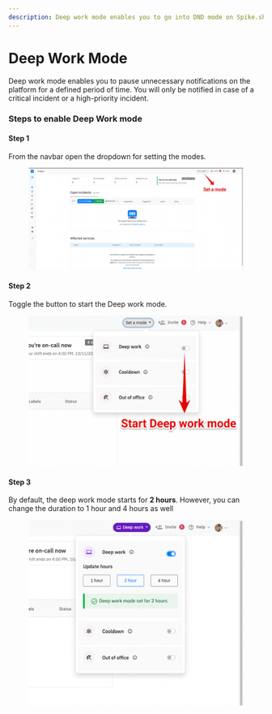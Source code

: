 ```yaml
---
description: Deep work mode enables you to go into DND mode on Spike.sh
---
```


# Deep Work Mode

Deep work mode enables you to pause unnecessary notifications on the platform for a defined period of time. You will only be notified in case of a critical incident or a high-priority incident.



### Steps to enable Deep Work mode

#### Step 1

From the navbar open the dropdown for setting the modes.

<figure><img src="../.gitbook/assets/image (1).png" alt=""><figcaption></figcaption></figure>

#### Step 2

Toggle the button to start the Deep work mode.

<figure><img src="../.gitbook/assets/image (5).png" alt=""><figcaption></figcaption></figure>

#### Step 3

By default, the deep work mode starts for **2 hours**. However, you can change the duration to 1 hour and 4 hours as well

<figure><img src="../.gitbook/assets/image (3).png" alt=""><figcaption></figcaption></figure>


